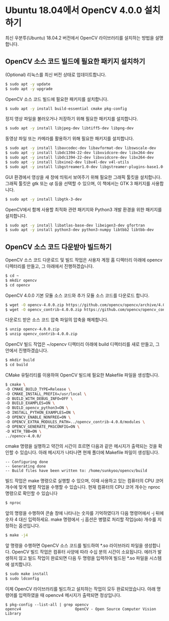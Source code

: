 # Ubuntu 18.04에서 OpenCV 4.0.0 설치하기

최신 우분투(Ubuntu) 18.04.2 버전에서 OpenCV 라이브러리를 설치하는 방법을 설명합니다.

## OpenCV 소스 코드 빌드에 필요한 패키지 설치하기

(Optional) 리눅스를 최신 버전 상태로 업데이트합니다.

```bash
$ sudo apt -y update
$ sudo apt -y upgrade
```

OpenCV 소스 코드 빌드에 필요한 패키지를 설치합니다.

```bash
$ sudo apt -y install build-essential cmake pkg-config
```

정지 영상 파일을 불러오거나 저장하기 위해 필요한 패키지를 설치합니다.

```bash
$ sudo apt -y install libjpeg-dev libtiff5-dev libpng-dev
```

동영상 파일 또는 카메라를 활용하기 위해 필요한 패키지를 설치합니다.

```bash
$ sudo apt -y install libavcodec-dev libavformat-dev libswscale-dev
$ sudo apt -y install libdc1394-22-dev libxvidcore-dev libx264-dev
$ sudo apt -y install libdc1394-22-dev libxvidcore-dev libx264-dev
$ sudo apt -y install libxine2-dev libv4l-dev v4l-utils
$ sudo apt -y install libgstreamer1.0-dev libgstreamer-plugins-base1.0-dev
```

GUI 환경에서 영상을 새 창에 띄워서 보여주기 위해 필요한 그래픽 툴킷을 설치합니다. 그래픽 툴킷은 gtk 또는 qt 등을 선택할 수 있으며, 이 책에서는 GTK 3 패키지를 사용합니다.

```bash
$ sudo apt -y install libgtk-3-dev
```

OpenCV에서 함께 사용할 최적화 관련 패키지와 Python3 개발 환경을 위한 패키지를 설치합니다.

```bash
$ sudo apt -y install libatlas-base-dev libeigen3-dev gfortran
$ sudo apt -y install python3-dev python3-numpy libtbb2 libtbb-dev
```

## OpenCV 소스 코드 다운받아 빌드하기

OpenCV 소스 코드 다운로드 및 빌드 작업은 사용자 계정 홈 디렉터리 아래에 opencv 디렉터리를 만들고, 그 아래에서 진행하겠습니다.

```bash
$ cd ~
$ mkdir opencv
$ cd opencv
```

OpenCV 4.0.0 기본 모듈 소스 코드와 추가 모듈 소스 코드를 다운로드 합니다.

```bash
$ wget -O opencv-4.0.0.zip https://github.com/opencv/opencv/archive/4.0.0.zip
$ wget -O opencv_contrib-4.0.0.zip https://github.com/opencv/opencv_contrib/archive/4.0.0.zip
```

다운로드 받은 소스 코드 압축 파일의 압축을 해제합니다.

```bash
$ unzip opencv-4.0.0.zip
$ unzip opencv_contrib-4.0.0.zip
```

OpenCV 빌드 작업은 ~/opencv 디렉터리 아래에 build 디렉터리를 새로 만들고, 그 안에서 진행하겠습니다.

```bash
$ mkdir build
$ cd build
```

CMake 유틸리티를 이용하여 OpenCV 빌드에 필요한 Makefile 파일을 생성합니다.

```bash
$ cmake \
-D CMAKE_BUILD_TYPE=Release \
-D CMAKE_INSTALL_PREFIX=/usr/local \
-D BUILD_WITH_DEBUG_INFO=OFF \
-D BUILD_EXAMPLES=ON \
-D BUILD_opencv_python3=ON \
-D INSTALL_PYTHON_EXAMPLES=ON \
-D OPENCV_ENABLE_NONFREE=ON \
-D OPENCV_EXTRA_MODULES_PATH=../opencv_contrib-4.0.0/modules \
-D OPENCV_GENERATE_PKGCONFIG=ON \
-D WITH_TBB=ON \
../opencv-4.0.0/
```

cmake 명령을 실행하고 약간의 시간이 흐르면 다음과 같은 메시지가 출력되는 것을 확인할 수 있습니다. 아래 메시지가 나타나면 현재 폴더에 Makefile 파일이 생성됩니다.

```
-- Configuring done
-- Generating done
-- Build files have been written to: /home/sunkyoo/opencv/build
```

빌드 작업은 make 명령으로 실행할 수 있으며, 이때 사용하고 있는 컴퓨터의 CPU 코어 개수에 맞게 병렬 작업을 수행할 수 있습니다. 현재 컴퓨터의 CPU 코어 개수는 nproc 명령으로 확인할 수 있습니다

```bash
$ nproc
```

앞의 명령을 수행하여 콘솔 창에 나타나는 숫자를 기억하였다가 다음 명령어에서 -j 뒤에 숫자 4 대신 입력하세요. make 명령에서 -j 옵션은 병렬로 처리할 작업(job) 개수를 지정하는 옵션입니다.

```bash
$ make -j4
```

앞 명령을 수행하면 OpenCV 소스 코드를 빌드하여 *.so 라이브러리 파일을 생성합니다. OpenCV 빌드 작업은 컴퓨터 사양에 따라 수십 분의 시간이 소요됩니다. 에러가 발생하지 않고 빌드 작업이 완료되면 다음 두 명령을 입력하여 빌드된 *.so 파일을 시스템
에 설치합니다.

```bash
$ sudo make install
$ sudo ldconfig
```

이제 OpenCV 라이브러리를 빌드하고 설치하는 작업이 모두 완료되었습니다. 아래 명령어를 입력하였을 때 opencv4 메시지가 출력되면 정상입니다.

```
$ pkg-config --list-all | grep opencv
opencv4                        OpenCV - Open Source Computer Vision Library
```
